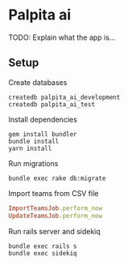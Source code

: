 # Palpita ai

TODO: Explain what the app is...

## Setup


Create databases
```
createdb palpita_ai_development
createdb palpita_ai_test
```

Install dependencies
```
gem install bundler
bundle install
yarn install
```

Run migrations

```
bundle exec rake db:migrate
```

Import teams from CSV file

```ruby
ImportTeamsJob.perform_now
UpdateTeamsJob.perform_now
```

Run rails server and sidekiq

```
bundle exec rails s
bundle exec sidekiq
```

